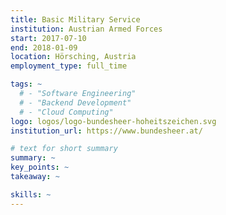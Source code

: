 ```yaml
---
title: Basic Military Service
institution: Austrian Armed Forces
start: 2017-07-10
end: 2018-01-09
location: Hörsching, Austria
employment_type: full_time

tags: ~
  # - "Software Engineering"
  # - "Backend Development"
  # - "Cloud Computing"
logo: logos/logo-bundesheer-hoheitszeichen.svg
institution_url: https://www.bundesheer.at/

# text for short summary
summary: ~
key_points: ~
takeaway: ~

skills: ~
---
```

